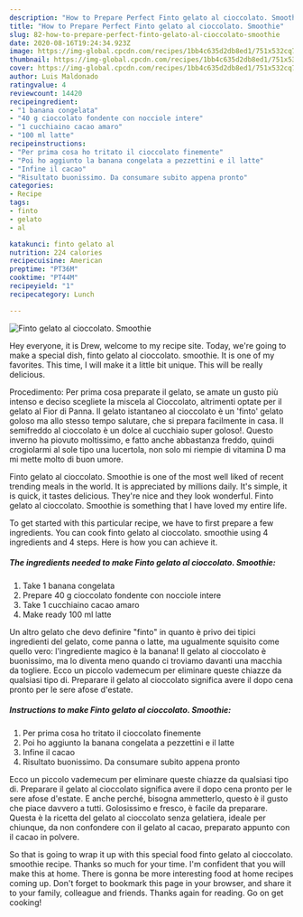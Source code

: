 ```yaml
---
description: "How to Prepare Perfect Finto gelato al cioccolato. Smoothie"
title: "How to Prepare Perfect Finto gelato al cioccolato. Smoothie"
slug: 82-how-to-prepare-perfect-finto-gelato-al-cioccolato-smoothie
date: 2020-08-16T19:24:34.923Z
image: https://img-global.cpcdn.com/recipes/1bb4c635d2db8ed1/751x532cq70/finto-gelato-al-cioccolato-smoothie-recipe-main-photo.jpg
thumbnail: https://img-global.cpcdn.com/recipes/1bb4c635d2db8ed1/751x532cq70/finto-gelato-al-cioccolato-smoothie-recipe-main-photo.jpg
cover: https://img-global.cpcdn.com/recipes/1bb4c635d2db8ed1/751x532cq70/finto-gelato-al-cioccolato-smoothie-recipe-main-photo.jpg
author: Luis Maldonado
ratingvalue: 4
reviewcount: 14420
recipeingredient:
- "1 banana congelata"
- "40 g cioccolato fondente con nocciole intere"
- "1 cucchiaino cacao amaro"
- "100 ml latte"
recipeinstructions:
- "Per prima cosa ho tritato il cioccolato finemente"
- "Poi ho aggiunto la banana congelata a pezzettini e il latte"
- "Infine il cacao"
- "Risultato buonissimo. Da consumare subito appena pronto"
categories:
- Recipe
tags:
- finto
- gelato
- al

katakunci: finto gelato al 
nutrition: 224 calories
recipecuisine: American
preptime: "PT36M"
cooktime: "PT44M"
recipeyield: "1"
recipecategory: Lunch

---
```



![Finto gelato al cioccolato. Smoothie](https://img-global.cpcdn.com/recipes/1bb4c635d2db8ed1/751x532cq70/finto-gelato-al-cioccolato-smoothie-recipe-main-photo.jpg)

Hey everyone, it is Drew, welcome to my recipe site. Today, we're going to make a special dish, finto gelato al cioccolato. smoothie. It is one of my favorites. This time, I will make it a little bit unique. This will be really delicious.

Procedimento: Per prima cosa preparate il gelato, se amate un gusto più intenso e deciso scegliete la miscela al Cioccolato, altrimenti optate per il gelato al Fior di Panna. Il gelato istantaneo al cioccolato è un &#39;finto&#39; gelato goloso ma allo stesso tempo salutare, che si prepara facilmente in casa. Il semifreddo al cioccolato è un dolce al cucchiaio super goloso!. Questo inverno ha piovuto moltissimo, e fatto anche abbastanza freddo, quindi crogiolarmi al sole tipo una lucertola, non solo mi riempie di vitamina D ma mi mette molto di buon umore.

Finto gelato al cioccolato. Smoothie is one of the most well liked of recent trending meals in the world. It is appreciated by millions daily. It's simple, it is quick, it tastes delicious. They're nice and they look wonderful. Finto gelato al cioccolato. Smoothie is something that I have loved my entire life.


To get started with this particular recipe, we have to first prepare a few ingredients. You can cook finto gelato al cioccolato. smoothie using 4 ingredients and 4 steps. Here is how you can achieve it.

<!--inarticleads1-->

##### The ingredients needed to make Finto gelato al cioccolato. Smoothie:

1. Take 1 banana congelata
1. Prepare 40 g cioccolato fondente con nocciole intere
1. Take 1 cucchiaino cacao amaro
1. Make ready 100 ml latte


Un altro gelato che devo definire &#34;finto&#34; in quanto è privo dei tipici ingredienti del gelato, come panna o latte, ma ugualmente squisito come quello vero: l&#39;ingrediente magico è la banana! Il gelato al cioccolato è buonissimo, ma lo diventa meno quando ci troviamo davanti una macchia da togliere. Ecco un piccolo vademecum per eliminare queste chiazze da qualsiasi tipo di. Preparare il gelato al cioccolato significa avere il dopo cena pronto per le sere afose d&#39;estate. 

<!--inarticleads2-->

##### Instructions to make Finto gelato al cioccolato. Smoothie:

1. Per prima cosa ho tritato il cioccolato finemente
1. Poi ho aggiunto la banana congelata a pezzettini e il latte
1. Infine il cacao
1. Risultato buonissimo. Da consumare subito appena pronto


Ecco un piccolo vademecum per eliminare queste chiazze da qualsiasi tipo di. Preparare il gelato al cioccolato significa avere il dopo cena pronto per le sere afose d&#39;estate. E anche perché, bisogna ammetterlo, questo è il gusto che piace davvero a tutti. Golosissimo e fresco, è facile da preparare. Questa è la ricetta del gelato al cioccolato senza gelatiera, ideale per chiunque, da non confondere con il gelato al cacao, preparato appunto con il cacao in polvere. 

So that is going to wrap it up with this special food finto gelato al cioccolato. smoothie recipe. Thanks so much for your time. I'm confident that you will make this at home. There is gonna be more interesting food at home recipes coming up. Don't forget to bookmark this page in your browser, and share it to your family, colleague and friends. Thanks again for reading. Go on get cooking!
